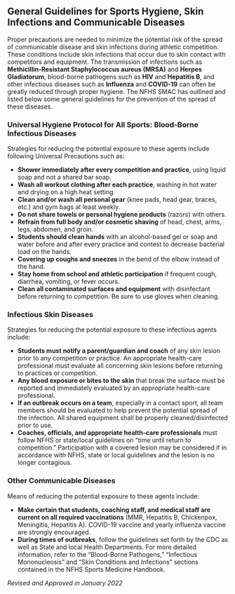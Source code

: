 <!-- Section: General Guidelines for Sports Hygiene, Skin Infections and Communicable Diseases -->

## General Guidelines for Sports Hygiene, Skin Infections and Communicable Diseases

Proper precautions are needed to minimize the potential risk of the spread of communicable disease and skin infections during athletic competition. These conditions include skin infections that occur due to skin contact with competitors and equipment. The transmission of infections such as **Methicillin-Resistant Staphylococcus aureus (MRSA)** and **Herpes Gladiatorum**, blood-borne pathogens such as **HIV** and **Hepatitis B**, and other infectious diseases such as **Influenza** and **COVID-19** can often be greatly reduced through proper hygiene. The NFHS SMAC has outlined and listed below some general guidelines for the prevention of the spread of these diseases.

### Universal Hygiene Protocol for All Sports: Blood-Borne Infectious Diseases

Strategies for reducing the potential exposure to these agents include following Universal Precautions such as:

- **Shower immediately after every competition and practice**, using liquid soap and not a shared bar soap.
- **Wash all workout clothing after each practice**, washing in hot water and drying on a high heat setting.
- **Clean and/or wash all personal gear** (knee pads, head gear, braces, etc.) and gym bags at least weekly.
- **Do not share towels or personal hygiene products** (razors) with others.
- **Refrain from full body and/or cosmetic shaving** of head, chest, arms, legs, abdomen, and groin.
- **Students should clean hands** with an alcohol-based gel or soap and water before and after every practice and contest to decrease bacterial load on the hands.
- **Covering up coughs and sneezes** in the bend of the elbow instead of the hand.
- **Stay home from school and athletic participation** if frequent cough, diarrhea, vomiting, or fever occurs.
- **Clean all contaminated surfaces and equipment** with disinfectant before returning to competition. Be sure to use gloves when cleaning.

### Infectious Skin Diseases

Strategies for reducing the potential exposure to these infectious agents include:

- **Students must notify a parent/guardian and coach** of any skin lesion prior to any competition or practice. An appropriate health-care professional must evaluate all concerning skin lesions before returning to practices or competition.
- **Any blood exposure or bites to the skin** that break the surface must be reported and immediately evaluated by an appropriate health-care professional.
- **If an outbreak occurs on a team**, especially in a contact sport, all team members should be evaluated to help prevent the potential spread of the infection. All shared equipment shall be properly cleaned/disinfected prior to use.
- **Coaches, officials, and appropriate health-care professionals** must follow NFHS or state/local guidelines on “time until return to competition.” Participation with a covered lesion may be considered if in accordance with NFHS, state or local guidelines and the lesion is no longer contagious.

### Other Communicable Diseases

Means of reducing the potential exposure to these agents include:

- **Make certain that students, coaching staff, and medical staff are current on all required vaccinations** (MMR, Hepatitis B, Chickenpox, Meningitis, Hepatitis A). COVID-19 vaccine and yearly influenza vaccine are strongly encouraged.
- **During times of outbreaks**, follow the guidelines set forth by the CDC as well as State and local Health Departments. For more detailed information, refer to the “Blood-Borne Pathogens,” “Infectious Mononucleosis” and “Skin Conditions and Infections” sections contained in the NFHS Sports Medicine Handbook.

_Revised and Approved in January 2022_

